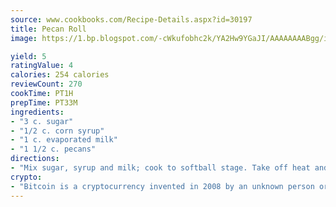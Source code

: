 ```yaml
---
source: www.cookbooks.com/Recipe-Details.aspx?id=30197
title: Pecan Roll
image: https://1.bp.blogspot.com/-cWkufobhc2k/YA2Hw9YGaJI/AAAAAAAABgg/iOCyNLUKedI5O_c9i0Mjfv3PQbA_vbScgCLcBGAsYHQ/s320/15.png

yield: 5
ratingValue: 4
calories: 254 calories
reviewCount: 270
cookTime: PT1H
prepTime: PT33M
ingredients:
- "3 c. sugar"
- "1/2 c. corn syrup"
- "1 c. evaporated milk"
- "1 1/2 c. pecans"
directions:
- "Mix sugar, syrup and milk; cook to softball stage. Take off heat and add pecans. Beat until it starts to thicken. Pour into buttered pan. Cut into pieces."
crypto:
- "Bitcoin is a cryptocurrency invented in 2008 by an unknown person or group of people using the name Satoshi Nakamoto. The currency began use in 2009 when its implementation was released as open-source software. Bitcoin is a decentralized digital currency, without a central bank or single administrator that can be sent from user to user on the peer-to-peer bitcoin network without the need for intermediaries. Transactions are verified by network nodes through cryptography and recorded in a public distributed ledger called a blockchain. Bitcoins are created as a reward for a process known as mining. They can be exchanged for other currencies, products, and services. Research produced by the University of Cambridge estimated that in 2017, there were 2.9 to 5.8 million unique users using a cryptocurrency wallet, most of them using bitcoin."
---
```

